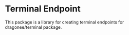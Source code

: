 # Terminal Endpoint

This package is a library for creating terminal endpoints for dragonee/terminal package.
